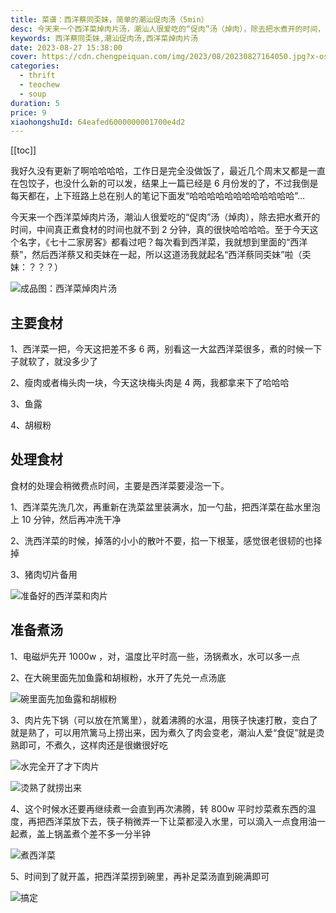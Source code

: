 ```yaml
---
title: 菜谱：西洋蔡同奀妹，简单的潮汕促肉汤（5min）
desc: 今天来一个西洋菜焯肉片汤，潮汕人很爱吃的“促肉”汤（焯肉），除去把水煮开的时间，中间真正煮食材的时间也就不到 2 分钟，真的很快哈哈哈哈。至于今天这个名字，《七十二家房客》都看过吧？每次看到西洋菜，我就想到里面的“西洋蔡”，然后西洋蔡又和奀妹在一起，所以这道汤我就起名“西洋蔡同奀妹”啦（奀妹：？？？）
keywords: 西洋蔡同奀妹,潮汕促肉汤,西洋菜焯肉片汤
date: 2023-08-27 15:38:00
cover: https://cdn.chengpeiquan.com/img/2023/08/20230827164050.jpg?x-oss-process=image/interlace,1
categories:
  - thrift
  - teochew
  - soup
duration: 5
price: 9
xiaohongshuId: 64eafed6000000001700e4d2
---
```


[[toc]]

我好久没有更新了啊哈哈哈哈，工作日是完全没做饭了，最近几个周末又都是一直在包饺子，也没什么新的可以发，结果上一篇已经是 6 月份发的了，不过我倒是每天都在，上下班路上总在别人的笔记下面发“哈哈哈哈哈哈哈哈哈哈哈哈”…

今天来一个西洋菜焯肉片汤，潮汕人很爱吃的“促肉”汤（焯肉），除去把水煮开的时间，中间真正煮食材的时间也就不到 2 分钟，真的很快哈哈哈哈。至于今天这个名字，《七十二家房客》都看过吧？每次看到西洋菜，我就想到里面的“西洋蔡”，然后西洋蔡又和奀妹在一起，所以这道汤我就起名“西洋蔡同奀妹”啦（奀妹：？？？）

![成品图：西洋菜焯肉片汤](https://cdn.chengpeiquan.com/img/2023/08/20230827164107.jpg?x-oss-process=image/interlace,1)

## 主要食材

1、西洋菜一把，今天这把差不多 6 两，别看这一大盆西洋菜很多，煮的时候一下子就软了，就没多少了

2、瘦肉或者梅头肉一块，今天这块梅头肉是 4 两，我都拿来下了哈哈哈

3、鱼露

4、胡椒粉

## 处理食材

食材的处理会稍微费点时间，主要是西洋菜要浸泡一下。

1、西洋菜先洗几次，再重新在洗菜盆里装满水，加一勺盐，把西洋菜在盐水里泡上 10 分钟，然后再冲洗干净

2、洗西洋菜的时候，掉落的小小的散叶不要，掐一下根茎，感觉很老很韧的也择掉

3、猪肉切片备用

![准备好的西洋菜和肉片](https://cdn.chengpeiquan.com/img/2023/08/20230827164102.jpg?x-oss-process=image/interlace,1)

## 准备煮汤

1、电磁炉先开 1000w ，对，温度比平时高一些，汤锅煮水，水可以多一点

2、在大碗里面先加鱼露和胡椒粉，水开了先兑一点汤底

![碗里面先加鱼露和胡椒粉](https://cdn.chengpeiquan.com/img/2023/08/20230827164103.jpg?x-oss-process=image/interlace,1)

3、肉片先下锅（可以放在笊篱里），就着沸腾的水温，用筷子快速打散，变白了就是熟了，可以用笊篱马上捞出来，因为煮久了肉会变老，潮汕人爱“食促”就是烫熟即可，不煮久，这样肉还是很嫩很好吃

![水完全开了才下肉片](https://cdn.chengpeiquan.com/img/2023/08/20230827164104.jpg?x-oss-process=image/interlace,1)

![烫熟了就捞出来](https://cdn.chengpeiquan.com/img/2023/08/20230827164108.jpg?x-oss-process=image/interlace,1)

4、这个时候水还要再继续煮一会直到再次沸腾，转 800w 平时炒菜煮东西的温度，再把西洋菜放下去，筷子稍微弄一下让菜都浸入水里，可以滴入一点食用油一起煮，盖上锅盖煮个差不多一分半钟

![煮西洋菜](https://cdn.chengpeiquan.com/img/2023/08/20230827164105.jpg?x-oss-process=image/interlace,1)

5、时间到了就开盖，把西洋菜捞到碗里，再补足菜汤直到碗满即可

![搞定](https://cdn.chengpeiquan.com/img/2023/08/20230827164106.jpg?x-oss-process=image/interlace,1)
